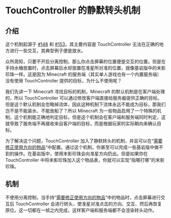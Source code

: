 # TouchController 的静默转头机制

## 介绍

这个机制起源于 [#148](https://github.com/TouchController/TouchController/discussions/148) 和 [#153](https://github.com/TouchController/TouchController/discussions/153)，其主要内容是 TouchController 无法在正确的地方进行一些交互，其典型例子便是放水。

众所周知，只要不开启分离控制，那么你点击屏幕的位置便是交互的位置。但是在手持水桶放置时，点击屏幕后水却放置在准星所对准的位置，就像基岩版中的末影珍珠一样。这是因为 Minecraft 的服务端（其实单人游戏也有一个内置服务端）没有使用 TouchController 提供的目标，为什么不使用呢？

我们先讲一下 Minecraft 寻找目标的机制，Minecraft 的默认机制是在客户端处理的，所以 TouchController 可以通过修改客户端直接给服务器提供正确的目标。但是这个默认机制会忽略掉流体，因此这种机制下流体永远不能成为目标，那我们岂不是不能装水、不能放船了？所以 Minecraft 为一些物品启用了一个特殊的机制，这个机制能正确地判定目标，但是这个机制会在客户端和服务端同时判定，这就导致了服务端不再接收来自客户端的目标，而是根据玩家的实际朝向来确认目标。

为了解决这个问题，TouchController 加入了静默转头的机制，并且可以在“[需要修正使用方向的物品](../gui/config-screen/tab/item/items-need-to-fix-use-direction.md)”中配置。通过这个机制，你甚至可以完成一些基岩版中做不到的操作。在基岩版中，使用末影珍珠会向准星方向扔出。但是如果你在 TouchController 中将末影珍珠加入这个物品表，你就可以实现“指哪打哪”的末影珍珠。

## 机制

不使用分离控制，当手持“[需要修正使用方向的物品](../gui/config-screen/tab/item/items-need-to-fix-use-direction.md)”中的物品时，点击屏幕进行交互后 TouchController 会进行转头，使准星对准点击的方向、交互、然后再恢复原位。这一切都在一帧之内完成，这样客户端和服务端都不会渲染转头动作。
